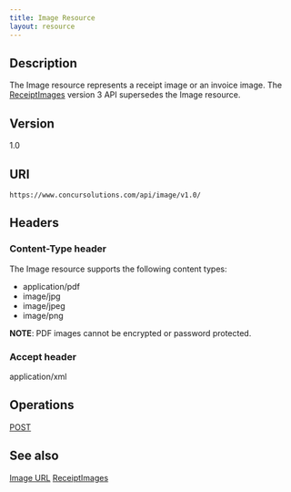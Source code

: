 ```yaml
---
title: Image Resource 
layout: resource
---
```


## Description
The Image resource represents a receipt image or an invoice image. The [ReceiptImages][1] version 3 API supersedes the Image resource.

## Version
1.0

## URI
`https://www.concursolutions.com/api/image/v1.0/`

## Headers

### Content-Type header
The Image resource supports the following content types:

* application/pdf
* image/jpg
* image/jpeg
* image/png

**NOTE**: PDF images cannot be encrypted or password protected.

### Accept header
application/xml

## Operations
[POST][2]

## See also
[Image URL][3]
[ReceiptImages][1]

  

[1]: https://www.concursolutions.com/api/docs/index.html#!/ReceiptImages
[2]: https://developer.concur.com/imaging/image-resource/image-resource-post
[3]: https://developer.concur.com/imaging/image-url-resource
